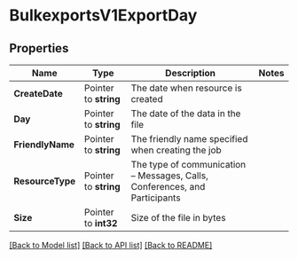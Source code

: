 # BulkexportsV1ExportDay

## Properties

Name | Type | Description | Notes
------------ | ------------- | ------------- | -------------
**CreateDate** | Pointer to **string** | The date when resource is created |
**Day** | Pointer to **string** | The date of the data in the file |
**FriendlyName** | Pointer to **string** | The friendly name specified when creating the job |
**ResourceType** | Pointer to **string** | The type of communication – Messages, Calls, Conferences, and Participants |
**Size** | Pointer to **int32** | Size of the file in bytes |

[[Back to Model list]](../README.md#documentation-for-models) [[Back to API list]](../README.md#documentation-for-api-endpoints) [[Back to README]](../README.md)


